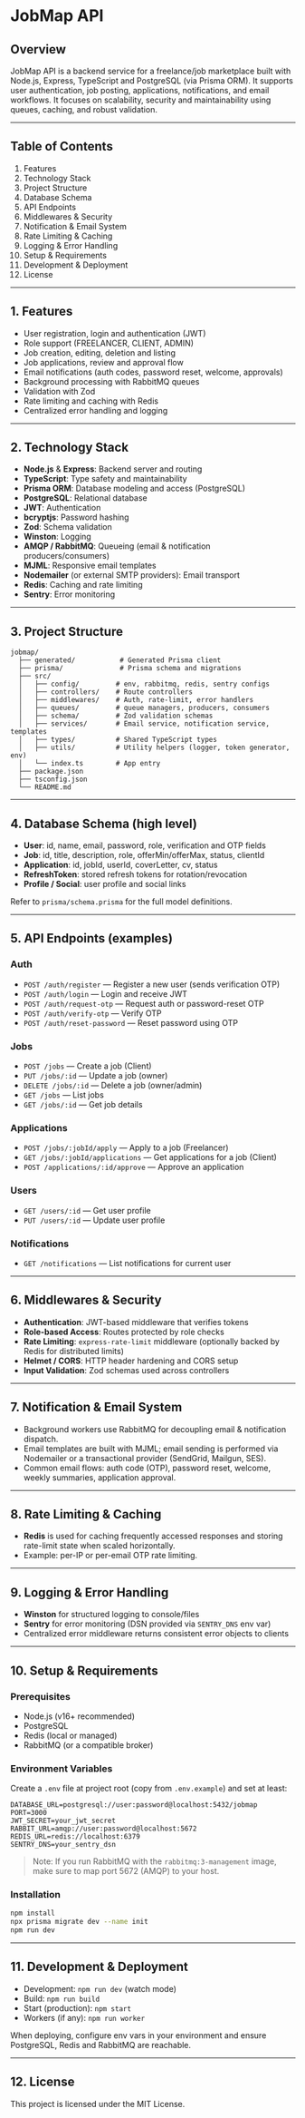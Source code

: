 # JobMap API

## Overview

JobMap API is a backend service for a freelance/job marketplace built with Node.js, Express, TypeScript and PostgreSQL (via Prisma ORM). It supports user authentication, job posting, applications, notifications, and email workflows. It focuses on scalability, security and maintainability using queues, caching, and robust validation.

---

## Table of Contents

1. Features
2. Technology Stack
3. Project Structure
4. Database Schema
5. API Endpoints
6. Middlewares & Security
7. Notification & Email System
8. Rate Limiting & Caching
9. Logging & Error Handling
10. Setup & Requirements
11. Development & Deployment
12. License

---

## 1. Features

- User registration, login and authentication (JWT)
- Role support (FREELANCER, CLIENT, ADMIN)
- Job creation, editing, deletion and listing
- Job applications, review and approval flow
- Email notifications (auth codes, password reset, welcome, approvals)
- Background processing with RabbitMQ queues
- Validation with Zod
- Rate limiting and caching with Redis
- Centralized error handling and logging

---

## 2. Technology Stack

- **Node.js** & **Express**: Backend server and routing
- **TypeScript**: Type safety and maintainability
- **Prisma ORM**: Database modeling and access (PostgreSQL)
- **PostgreSQL**: Relational database
- **JWT**: Authentication
- **bcryptjs**: Password hashing
- **Zod**: Schema validation
- **Winston**: Logging
- **AMQP / RabbitMQ**: Queueing (email & notification producers/consumers)
- **MJML**: Responsive email templates
- **Nodemailer** (or external SMTP providers): Email transport
- **Redis**: Caching and rate limiting
- **Sentry**: Error monitoring

---

## 3. Project Structure

```
jobmap/
  ├── generated/           # Generated Prisma client
  ├── prisma/              # Prisma schema and migrations
  ├── src/
  │   ├── config/         # env, rabbitmq, redis, sentry configs
  │   ├── controllers/    # Route controllers
  │   ├── middlewares/    # Auth, rate-limit, error handlers
  │   ├── queues/         # queue managers, producers, consumers
  │   ├── schema/         # Zod validation schemas
  │   ├── services/       # Email service, notification service, templates
  │   ├── types/          # Shared TypeScript types
  │   ├── utils/          # Utility helpers (logger, token generator, env)
  │   └── index.ts        # App entry
  ├── package.json
  ├── tsconfig.json
  └── README.md
```

---

## 4. Database Schema (high level)

- **User**: id, name, email, password, role, verification and OTP fields
- **Job**: id, title, description, role, offerMin/offerMax, status, clientId
- **Application**: id, jobId, userId, coverLetter, cv, status
- **RefreshToken**: stored refresh tokens for rotation/revocation
- **Profile / Social**: user profile and social links

Refer to `prisma/schema.prisma` for the full model definitions.

---

## 5. API Endpoints (examples)

### Auth
- `POST /auth/register` — Register a new user (sends verification OTP)
- `POST /auth/login` — Login and receive JWT
- `POST /auth/request-otp` — Request auth or password-reset OTP
- `POST /auth/verify-otp` — Verify OTP
- `POST /auth/reset-password` — Reset password using OTP

### Jobs
- `POST /jobs` — Create a job (Client)
- `PUT /jobs/:id` — Update a job (owner)
- `DELETE /jobs/:id` — Delete a job (owner/admin)
- `GET /jobs` — List jobs
- `GET /jobs/:id` — Get job details

### Applications
- `POST /jobs/:jobId/apply` — Apply to a job (Freelancer)
- `GET /jobs/:jobId/applications` — Get applications for a job (Client)
- `POST /applications/:id/approve` — Approve an application

### Users
- `GET /users/:id` — Get user profile
- `PUT /users/:id` — Update user profile

### Notifications
- `GET /notifications` — List notifications for current user

---

## 6. Middlewares & Security

- **Authentication**: JWT-based middleware that verifies tokens
- **Role-based Access**: Routes protected by role checks
- **Rate Limiting**: `express-rate-limit` middleware (optionally backed by Redis for distributed limits)
- **Helmet / CORS**: HTTP header hardening and CORS setup
- **Input Validation**: Zod schemas used across controllers

---

## 7. Notification & Email System

- Background workers use RabbitMQ for decoupling email & notification dispatch.
- Email templates are built with MJML; email sending is performed via Nodemailer or a transactional provider (SendGrid, Mailgun, SES).
- Common email flows: auth code (OTP), password reset, welcome, weekly summaries, application approval.

---

## 8. Rate Limiting & Caching

- **Redis** is used for caching frequently accessed responses and storing rate-limit state when scaled horizontally.
- Example: per-IP or per-email OTP rate limiting.

---

## 9. Logging & Error Handling

- **Winston** for structured logging to console/files
- **Sentry** for error monitoring (DSN provided via `SENTRY_DNS` env var)
- Centralized error middleware returns consistent error objects to clients

---

## 10. Setup & Requirements

### Prerequisites

- Node.js (v16+ recommended)
- PostgreSQL
- Redis (local or managed)
- RabbitMQ (or a compatible broker)

### Environment Variables

Create a `.env` file at project root (copy from `.env.example`) and set at least:

```
DATABASE_URL=postgresql://user:password@localhost:5432/jobmap
PORT=3000
JWT_SECRET=your_jwt_secret
RABBIT_URL=amqp://user:password@localhost:5672
REDIS_URL=redis://localhost:6379
SENTRY_DNS=your_sentry_dsn
```

> Note: If you run RabbitMQ with the `rabbitmq:3-management` image, make sure to map port 5672 (AMQP) to your host.

### Installation

```bash
npm install
npx prisma migrate dev --name init
npm run dev
```

---

## 11. Development & Deployment

- Development: `npm run dev` (watch mode)
- Build: `npm run build`
- Start (production): `npm start`
- Workers (if any): `npm run worker`

When deploying, configure env vars in your environment and ensure PostgreSQL, Redis and RabbitMQ are reachable.

---

## 12. License

This project is licensed under the MIT License.

